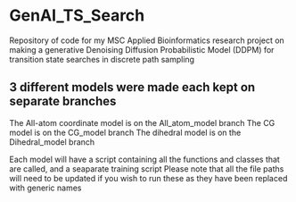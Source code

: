 # GenAI_TS_Search
Repository of code for my MSC Applied Bioinformatics research project on making a generative Denoising Diffusion Probabilistic Model (DDPM) for transition state searches in discrete path sampling

## 3 different models were made each kept on separate branches
The All-atom coordinate model is on the All_atom_model branch
The CG model is on the CG_model branch
The dihedral model is on the Dihedral_model branch

Each model will have a script containing all the functions and classes that are called, and a seaparate training script
Please note that all the file paths will need to be updated if you wish to run these as they have been replaced with generic names

